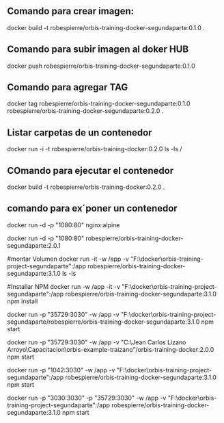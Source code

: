 ## Comando para crear imagen:
docker build -t robespierre/orbis-training-docker-segundaparte:0.1.0 .
## Comando para subir imagen al doker HUB
docker push robespierre/orbis-training-docker-segundaparte:0.1.0 

## Comando para agregar TAG
docker tag robespierre/orbis-training-docker-segundaparte:0.1.0 robespierre/orbis-training-docker-segundaparte:0.2.0 .

## Listar carpetas de un contenedor
docker run -i -t robespierre/orbis-training-docker:0.2.0 ls -ls /

## COmando para ejecutar el contenedor
docker build -t robespierre/orbis-training-docker:0.2.0 .

## comando para ex´poner un contenedor
docker run -d -p "1080:80" nginx:alpine

docker run -d -p "1080:80" robespierre/orbis-training-docker-segundaparte:2.0.1

#montar Volumen
docker run -it -w /app -v "F:\docker\orbis-training-project-segundaparte":/app robespierre/orbis-training-docker-segundaparte:3.1.0 ls -ls

#Installar NPM
docker run -w /app -it -v "F:\docker\orbis-training-project-segundaparte":/app robespierre/orbis-training-docker-segundaparte:3.1.0 npm install

docker run -p "35729:3030" -w /app -v  "F:\docker\orbis-training-project-segundaparte/robespierre/orbis-training-docker-segundaparte:3.1.0 npm start

docker run -p "35729:3030" -w /app -v  "C:\Jean Carlos Lizano Arroyo\Capacitacion\orbis-example-traizano"/orbis-training-docker:2.0.0 npm start

docker run -p "1042:3030" -w /app -v  "F:\docker\orbis-training-project-segundaparte":/app  robespierre/orbis-training-docker-segundaparte:3.1.0 npm start

docker run -p "3030:3030" -p "35729:3030" -w /app -v "F:\docker\orbis-training-project-segundaparte":/app robespierre/orbis-training-docker-segundaparte:3.1.0 npm start
